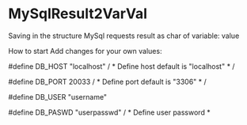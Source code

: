 # MySqlResult2VarVal
Saving in the structure MySql requests result as char of variable: value

How to start
Add changes for your own values:

#define DB_HOST "localhost" / * Define host default is "localhost" * / 

#define DB_PORT 20033 / * Define port default is "3306" * / 

#define DB_USER "username"

#define DB_PASWD "userpasswd" / * Define user password * 

